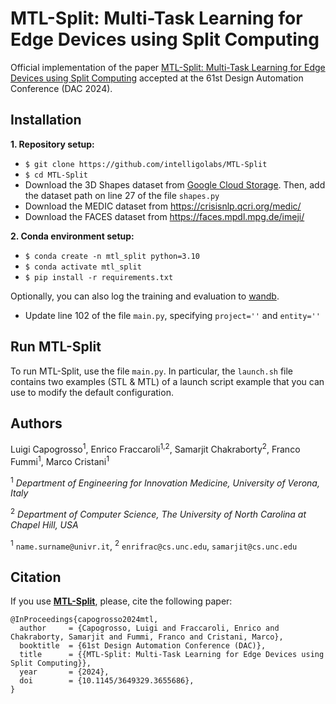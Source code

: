 # MTL-Split: Multi-Task Learning for Edge Devices using Split Computing #

Official implementation of the paper [MTL-Split: Multi-Task Learning for Edge Devices using Split Computing](https://intelligolabs.github.io/MTL-Split/) accepted at the 61st Design Automation Conference (DAC 2024).

## Installation ##
**1. Repository setup:**
* `$ git clone https://github.com/intelligolabs/MTL-Split`
* `$ cd MTL-Split`
* Download the 3D Shapes dataset from [Google Cloud Storage](https://console.cloud.google.com/storage/browser/3d-shapes;tab=objects?prefix=&forceOnObjectsSortingFiltering=false). Then, add the dataset path on line 27 of the file `shapes.py`
* Download the MEDIC dataset from https://crisisnlp.qcri.org/medic/
* Download the FACES dataset from https://faces.mpdl.mpg.de/imeji/

**2. Conda environment setup:**
* `$ conda create -n mtl_split python=3.10`
* `$ conda activate mtl_split`
* `$ pip install -r requirements.txt`

Optionally, you can also log the training and evaluation to [wandb](https://wandb.ai).
* Update line 102 of the file `main.py`, specifying `project=''` and `entity=''`

## Run MTL-Split ##
To run MTL-Split, use the file `main.py`.
In particular, the `launch.sh` file contains two examples (STL & MTL) of a launch script example that you can use to modify the default configuration.

## Authors ##
Luigi Capogrosso<sup>1</sup>, Enrico Fraccaroli<sup>1,2</sup>, Samarjit Chakraborty<sup>2</sup>, Franco Fummi<sup>1</sup>, Marco Cristani<sup>1</sup>

<sup>1</sup> *Department of Engineering for Innovation Medicine, University of Verona, Italy*

<sup>2</sup> *Department of Computer Science, The University of North Carolina at Chapel Hill, USA*

<sup>1</sup> `name.surname@univr.it`, <sup>2</sup> `enrifrac@cs.unc.edu`, `samarjit@cs.unc.edu`

## Citation ##
If you use [**MTL-Split**](https://dl.acm.org/doi/abs/10.1145/3649329.3655686), please, cite the following paper:
```
@InProceedings{capogrosso2024mtl,
  author     = {Capogrosso, Luigi and Fraccaroli, Enrico and Chakraborty, Samarjit and Fummi, Franco and Cristani, Marco},
  booktitle  = {61st Design Automation Conference (DAC)},
  title      = {{MTL-Split: Multi-Task Learning for Edge Devices using Split Computing}},
  year       = {2024},
  doi        = {10.1145/3649329.3655686},
}
```

